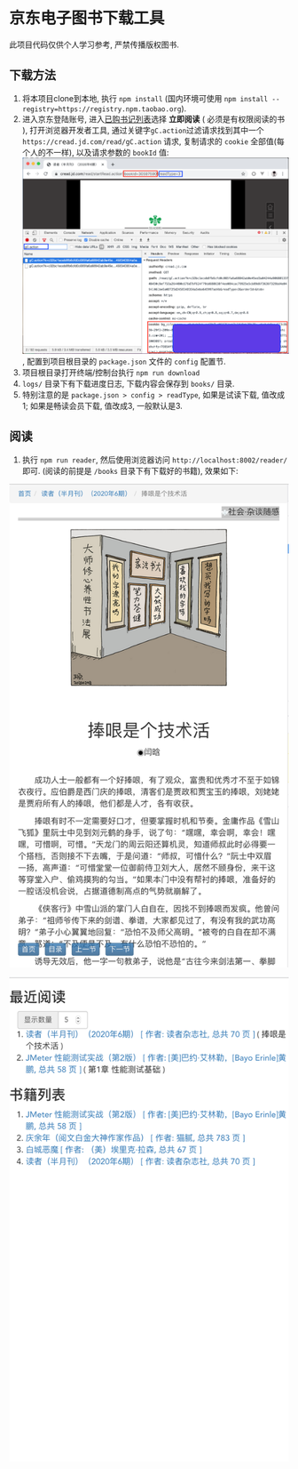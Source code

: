 # 京东电子图书下载工具

此项目代码仅供个人学习参考, 严禁传播版权图书. 

## 下载方法

1. 将本项目clone到本地, 执行 `npm install` (国内环境可使用 `npm install --registry=https://registry.npm.taobao.org`).
2. 进入京东登陆账号, 进入[已购书记列表](https://cread.jd.com/buyedEbook/buyedEbook_myBuyedBookList.action)选择 __立即阅读__ ( 必须是有权限阅读的书 ), 打开浏览器开发者工具, 通过关键字`gC.action`过滤请求找到其中一个 `https://cread.jd.com/read/gC.action` 请求, 复制请求的 `cookie` 全部值(每个人的不一样), 以及请求参数的 `bookId` 值:
![request](./res/request.png), 配置到项目根目录的 `package.json` 文件的 `config` 配置节.
3. 项目根目录打开终端/控制台执行 `npm run download`
4. `logs/` 目录下有下载进度日志, 下载内容会保存到 `books/` 目录.
5. 特别注意的是  `package.json > config > readType`, 如果是试读下载, 值改成1; 如果是畅读会员下载, 值改成3, 一般默认是3.

## 阅读

1. 执行 `npm run reader`, 然后使用浏览器访问 `http://localhost:8002/reader/` 即可. (阅读的前提是 `/books` 目录下有下载好的书籍), 效果如下: 

![reader ui](./res/reader-ui.png)

![reader list](./res/reader-list.png)
